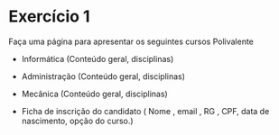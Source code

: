 # Exercício 1 

Faça uma página para apresentar os seguintes cursos Polivalente
 
- Informática (Conteúdo geral, disciplinas)
 
- Administração (Conteúdo geral, disciplinas)
 
- Mecânica (Conteúdo geral, disciplinas)
 
- Ficha de inscrição do candidato ( Nome , email , RG , CPF, data de nascimento, opção do curso.)